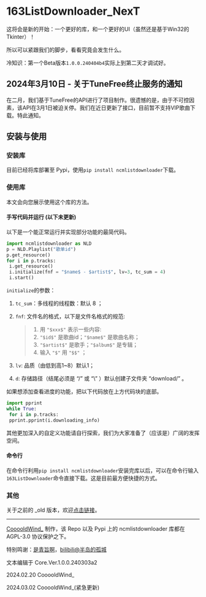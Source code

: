 # 163ListDownloader_NexT

这将会是新的开始：一个更好的库，和一个更好的UI（虽然还是基于Win32的Tkinter）！

所以可以紧跟我们的脚步，看看究竟会发生什么。

冷知识：第一个Beta版本```1.0.0.240404b4```实际上到第二天才调试好。

## 2024年3月10日 - 关于TuneFree终止服务的通知

在二月，我们基于TuneFree的API进行了项目制作。很遗憾的是，由于不可控因素，该API在3月1日被迫关停。我们在近日更新了接口，目前暂不支持VIP歌曲下载。特此通知。

## 安装与使用

### 安装库

目前已经将库部署至 Pypi，使用```pip install ncmlistdownloader```下载。

### 使用库

本文会向您展示使用这个库的方法。

#### 手写代码并运行 (以下未更新)

以下是一个能正常运行并实现部分功能的最简代码。

```python
import ncmlistdownloader as NLD
p = NLD.Playlist("歌单id")
p.get_resource()
for i in p.tracks:
 i.get_resource()
 i.initialize(fnf = "$name$ - $artist$", lv=3, tc_sum = 4)
 i.start()
```

```initialize```的参数：

1. ```tc_sum```：多线程的线程数：默认 8 ；

2. ```fnf```: 文件名的格式，以下是文件名格式的规范:

   > 1. 用 ```"$xxx$"``` 表示一些内容:
   > 2. ```"$id$"``` 是歌曲id；```"$name$"``` 是歌曲名称；
   > 3. ```"$artist$"``` 是歌手；```"$album$"``` 是专辑；
   > 4. 输入 ```"$"``` 用 ```"$$"``` ；

3. ```lv```: 品质（由低到高1~8）默认1；

4. ```d```: 存储路径（结尾必须是 “/” 或 “\” ）默认创建子文件夹 “download/” 。

如果想添加查看进度的功能，把以下代码放在上方代码块的底部。

```python
import pprint
while True:
 for i in p.tracks:
 pprint.pprint(i.downloading_info)
```

其他更加深入的自定义功能请自行探索，我们为大家准备了（应该是）广阔的发挥空间。

#### 命令行

在命令行利用```pip install ncmlistdownloader```安装完库以后，可以在命令行输入```163ListDownloader```命令直接下载。这是目前最方便快捷的方式。

### 其他

关于之前的 _old 版本，欢迎[点击链接](https://github.com/Cooooldwind/163ListDownloader_old)。

------

[CooooldWind_](https://cooooldwind.netlify.app) 制作，该 Repo 以及 Pypi 上的 ncmlistdownloader 库都在 AGPL-3.0 协议保护之下。

特别鸣谢：[是青旨啊](https://sayqz.com)，[bilibili@半岛的孤城](https://space.bilibili.com/32187583)

文本编辑于 Core.Ver.1.0.0.240303a2

2024.02.20 CooooldWind_

2024.03.02 CooooldWind_(紧急更新)
